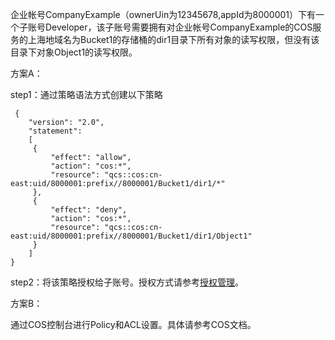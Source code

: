 企业帐号CompanyExample（ownerUin为12345678,appId为8000001）下有一个子账号Developer，该子账号需要拥有对企业帐号CompanyExample的COS服务的上海地域名为Bucket1的存储桶的dir1目录下所有对象的读写权限，但没有该目录下对象Object1的读写权限。

方案A：

step1：通过策略语法方式创建以下策略
```
 {
    "version": "2.0",
    "statement":
    [
     {
         "effect": "allow",
         "action": "cos:*",
         "resource": "qcs::cos:cn-east:uid/8000001:prefix//8000001/Bucket1/dir1/*"
     },
     {
         "effect": "deny",
         "action": "cos:*",
         "resource": "qcs::cos:cn-east:uid/8000001:prefix//8000001/Bucket1/dir1/Object1"
     }     
    ]
}
```
step2：将该策略授权给子账号。授权方式请参考[授权管理](http://tce.fsphere.cn/document/product/378/8961)。

方案B：

通过COS控制台进行Policy和ACL设置。具体请参考COS文档。